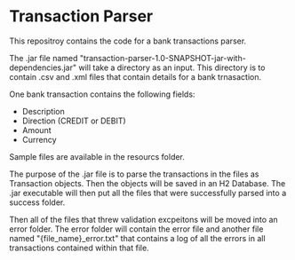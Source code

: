 # Transaction Parser
This repositroy contains the code for a bank transactions parser.

The .jar file named "transaction-parser-1.0-SNAPSHOT-jar-with-dependencies.jar" will take a directory as an input.
This directory is to contain .csv and .xml files that contain details for a bank trnasaction. 

One bank transaction contains the following fields:
- Description
- Direction (CREDIT or DEBIT)
- Amount
- Currency

Sample files are available in the resourcs folder.

The purpose of the .jar file is to parse the transactions in the files as Transaction objects. Then the objects will be saved in an H2 Database.
The .jar executable will then put all the files that were successfully parsed into a success folder. 

Then all of the files that threw validation excpeitons will be moved into an error folder. The error folder will contain the error file and another file named "{file_name}\_error.txt" that contains a log of all the errors in all transactions contained within that file.
